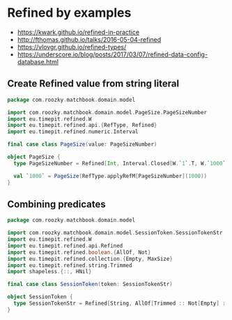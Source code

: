 Refined by examples
===================

- https://kwark.github.io/refined-in-practice
- http://fthomas.github.io/talks/2016-05-04-refined
- https://vlovgr.github.io/refined-types/
- https://underscore.io/blog/posts/2017/03/07/refined-data-config-database.html

## Create Refined value from string literal

```scala
package com.roozky.matchbook.domain.model

import com.roozky.matchbook.domain.model.PageSize.PageSizeNumber
import eu.timepit.refined.W
import eu.timepit.refined.api.{RefType, Refined}
import eu.timepit.refined.numeric.Interval

final case class PageSize(value: PageSizeNumber)

object PageSize {
  type PageSizeNumber = Refined[Int, Interval.Closed[W.`1`.T, W.`1000`.T]]

  val `1000` = PageSize(RefType.applyRefM[PageSizeNumber](1000))
}
```

## Combining predicates

```scala
package com.roozky.matchbook.domain.model

import com.roozky.matchbook.domain.model.SessionToken.SessionTokenStr
import eu.timepit.refined.W
import eu.timepit.refined.api.Refined
import eu.timepit.refined.boolean.{AllOf, Not}
import eu.timepit.refined.collection.{Empty, MaxSize}
import eu.timepit.refined.string.Trimmed
import shapeless.{::, HNil}

final case class SessionToken(token: SessionTokenStr)

object SessionToken {
  type SessionTokenStr = Refined[String, AllOf[Trimmed :: Not[Empty] :: MaxSize[W.`50`.T] :: HNil]]
}
```
